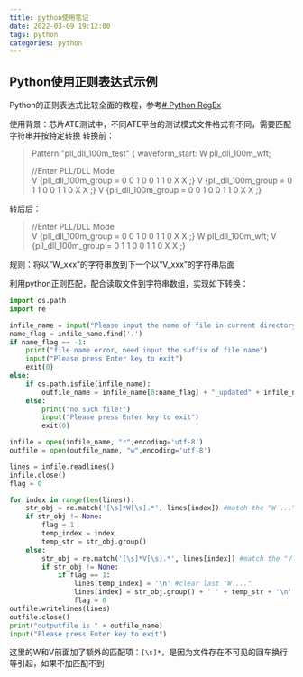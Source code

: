 ```yaml
---
title: python使用笔记
date: 2022-03-09 19:12:00
tags: python
categories: python
---
```


## Python使用正则表达式示例
Python的正则表达式比较全面的教程，参考[# Python RegEx](https://www.programiz.com/python-programming/regex)

使用背景：芯片ATE测试中，不同ATE平台的测试模式文件格式有不同，需要匹配字符串并按特定转换
转换前：

> Pattern "pll_dll_100m_test" {
> waveform_start:
> W pll_dll_100m_wft;
>                                  
> //Enter PLL/DLL Mode               
> V {pll_dll_100m_group = 0 0 1 0 0 1 1 0 X X ;}
> V {pll_dll_100m_group = 0 1 1 0 0 1 1 0 X X ;}
> V {pll_dll_100m_group = 0 0 1 0 0 1 1 0 X X ;}

转后后：
> //Enter PLL/DLL Mode               
V {pll_dll_100m_group = 0 0 1 0 0 1 1 0 X X ;} W pll_dll_100m_wft;
V {pll_dll_100m_group = 0 1 1 0 0 1 1 0 X X ;}

规则：将以“W_xxx”的字符串放到下一个以“V_xxx”的字符串后面

利用python正则匹配，配合读取文件到字符串数组，实现如下转换：
```python
import os.path
import re

infile_name = input("Please input the name of file in current directory to convert: ")
name_flag = infile_name.find('.')
if name_flag == -1:
    print("file name error, need input the suffix of file name")
    input("Please press Enter key to exit")
    exit(0)
else:
    if os.path.isfile(infile_name):
        outfile_name = infile_name[0:name_flag] + "_updated" + infile_name[name_flag:]
    else:
        print("no such file!")
        input("Please press Enter key to exit")
        exit(0)

infile = open(infile_name, "r",encoding='utf-8')
outfile = open(outfile_name, "w",encoding='utf-8')

lines = infile.readlines()
infile.close()
flag = 0

for index in range(len(lines)):
    str_obj = re.match('[\s]*W[\s].*', lines[index]) #match the "W ..."
    if str_obj != None:
        flag = 1
        temp_index = index
        temp_str = str_obj.group()
    else:
        str_obj = re.match('[\s]*V[\s].*', lines[index]) #match the "V ..."
        if str_obj != None:
            if flag == 1:
                lines[temp_index] = '\n' #clear last "W ..."
                lines[index] = str_obj.group() + ' ' + temp_str + '\n' #add the "W ..." from "V ..." end
                flag = 0
outfile.writelines(lines)
outfile.close()
print("outputfile is " + outfile_name)
input("Please press Enter key to exit")
```

这里的W和V前面加了额外的匹配项：`[\s]*`，是因为文件存在不可见的回车换行等引起，如果不加匹配不到